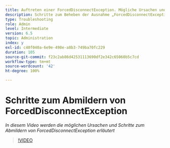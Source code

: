 ```yaml
---
title: Auftreten einer ForcedDisconnectException. Mögliche Ursachen und Schritte, um das Problem zu beheben.
description: Schritte zum Beheben der Ausnahme „ForcedDisconnectException – Dieses Mitglied wurde aus dem verteilten System entfernt“.
type: Troubleshooting
role: Admin
level: Intermediate
version: 6.5
topic: Administration
index: y
exl-id: c40f040a-6e9e-498e-a8b3-749ba70fc229
duration: 105
source-git-commit: f23c2ab86d42531113690df2e342c65060b5c7cd
workflow-type: tm+mt
source-wordcount: '42'
ht-degree: 100%

---
```


# Schritte zum Abmildern von ForcedDisconnectException

*In diesem Video werden die möglichen Ursachen und Schritte zum Abmildern von ForcedDisconnectException erläutert*

>[!VIDEO](https://video.tv.adobe.com/v/335483?quality=12&learn=on)
